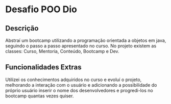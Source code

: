 # Desafio POO Dio
## Descrição
Abstraí um bootcamp utilizando a programação orientada a objetos em java, seguindo o passo a passo apresentado no curso.
No projeto existem as classes: Curso, Mentoria, Conteúdo, Bootcamp e Dev.

## Funcionalidades Extras

Utilizei os conhecimentos adquiridos no curso e evoluí o projeto, melhorando a interação com o usuário e adicionando a possibilidade do próprio usuário inserir o nome dos desenvolvedores e progredi-los no bootcamp quantas vezes quiser.